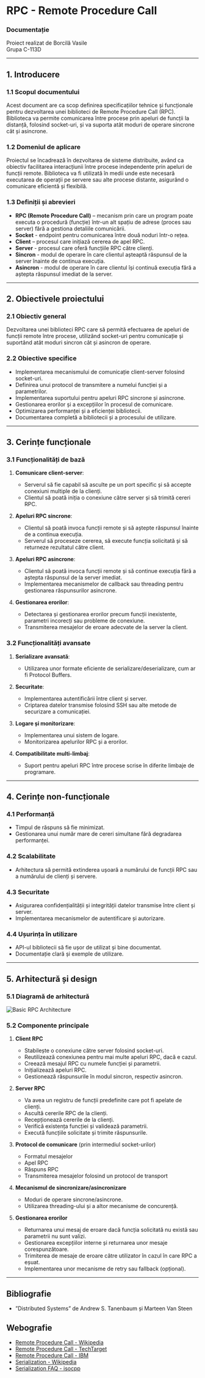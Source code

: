# RPC - Remote Procedure Call

### Documentație

Proiect realizat de Borcilă Vasile  
Grupa C-113D

---

## 1. Introducere

### 1.1 Scopul documentului

Acest document are ca scop definirea specificațiilor tehnice și funcționale pentru dezvoltarea unei biblioteci de Remote Procedure Call (RPC). Biblioteca va permite comunicarea între procese prin apeluri de funcții la distanță, folosind socket-uri, și va suporta atât moduri de operare sincrone cât și asincrone.

### 1.2 Domeniul de aplicare

Proiectul se încadrează în dezvoltarea de sisteme distribuite, având ca obiectiv facilitarea interacțiunii între procese independente prin apeluri de funcții remote. Biblioteca va fi utilizată în medii unde este necesară executarea de operații pe servere sau alte procese distante, asigurând o comunicare eficientă și flexibilă.

### 1.3 Definiții și abrevieri

- **RPC (Remote Procedure Call)** – mecanism prin care un program poate executa o procedură (funcție) într-un alt spațiu de adrese (proces sau server) fără a gestiona detaliile comunicării.
- **Socket** - endpoint pentru comunicarea între două noduri într-o rețea.
- **Client** – procesul care inițiază cererea de apel RPC.
- **Server** - procesul care oferă funcțiile RPC către clienți.
- **Sincron** - modul de operare în care clientul așteaptă răspunsul de la server înainte de continua execuția.
- **Asincron** - modul de operare în care clientul își continuă execuția fără a aștepta răspunsul imediat de la server.

---

## 2. Obiectivele proiectului

### 2.1 Obiectiv general

Dezvoltarea unei biblioteci RPC care să permită efectuarea de apeluri de funcții remote între procese, utilizând socket-uri pentru comunicație și suportând atât moduri sincron cât și asincron de operare.

### 2.2 Obiective specifice

- Implementarea mecanismului de comunicație client-server folosind socket-uri.
- Definirea unui protocol de transmitere a numelui funcției și a parametrilor.
- Implementarea suportului pentru apeluri RPC sincrone și asincrone.
- Gestionarea erorilor și a excepțiilor în procesul de comunicare.
- Optimizarea performanței și a eficienței bibliotecii.
- Documentarea completă a bibliotecii și a procesului de utilizare.

---

## 3. Cerințe funcționale

### 3.1 Funcționalități de bază

1. **Comunicare client-server**:
    - Serverul să fie capabil să asculte pe un port specific și să accepte conexiuni multiple de la clienți.
    - Clientul să poată iniția o conexiune către server și să trimită cereri RPC.

2. **Apeluri RPC sincrone**:
    - Clientul să poată invoca funcții remote și să aștepte răspunsul înainte de a continua execuția.
    - Serverul să proceseze cererea, să execute funcția solicitată și să returneze rezultatul către client.

3. **Apeluri RPC asincrone**:
    - Clientul să poată invoca funcții remote și să continue execuția fără a aștepta răspunsul de la server imediat.
    - Implementarea mecanismelor de callback sau threading pentru gestionarea răspunsurilor asincrone.

4. **Gestionarea erorilor**:
    - Detectarea și gestionarea erorilor precum funcții inexistente, parametri incorecți sau probleme de conexiune.
    - Transmiterea mesajelor de eroare adecvate de la server la client.

### 3.2 Funcționalități avansate

1. **Serializare avansată**:
    - Utilizarea unor formate eficiente de serializare/deserializare, cum ar fi Protocol Buffers.

2. **Securitate**:
    - Implementarea autentificării între client și server.
    - Criptarea datelor transmise folosind SSH sau alte metode de securizare a comunicației.

3. **Logare și monitorizare**:
    - Implementarea unui sistem de logare.
    - Monitorizarea apelurilor RPC și a erorilor.

4. **Compatibilitate multi-limbaj**:
    - Suport pentru apeluri RPC între procese scrise în diferite limbaje de programare.

---

## 4. Cerințe non-funcționale

### 4.1 Performanță

- Timpul de răspuns să fie minimizat.
- Gestionarea unui număr mare de cereri simultane fără degradarea performanței.

### 4.2 Scalabilitate

- Arhitectura să permită extinderea ușoară a numărului de funcții RPC sau a numărului de clienți și servere.

### 4.3 Securitate

- Asigurarea confidențialității și integrității datelor transmise între client și server.
- Implementarea mecanismelor de autentificare și autorizare.

### 4.4 Ușurința în utilizare

- API-ul bibliotecii să fie ușor de utilizat și bine documentat.
- Documentație clară și exemple de utilizare.

---

## 5. Arhitectură și design

### 5.1 Diagramă de arhitectură

![Basic RPC Architecture](RPC.png)


### 5.2 Componente principale

1. **Client RPC**
    - Stabilește o conexiune către server folosind socket-uri.
    - Reutilizează conexiunea pentru mai multe apeluri RPC, dacă e cazul.
    - Creează mesajul RPC cu numele funcției și parametrii.
    - Inițializează apeluri RPC.
    - Gestionează răspunsurile în modul sincron, respectiv asincron.

2. **Server RPC**
    - Va avea un registru de funcții predefinite care pot fi apelate de clienți.
    - Ascultă cererile RPC de la clienți.
    - Recepționează cererile de la clienți.
    - Verifică existența funcției și validează parametrii.
    - Execută funcțiile solicitate și trimite răspunsurile.

3. **Protocol de comunicare** (prin intermediul socket-urilor)
    - Formatul mesajelor
    - Apel RPC
    - Răspuns RPC
    - Transmiterea mesajelor folosind un protocol de transport

4. **Mecanismul de sincronizare/asincronizare**
    - Moduri de operare sincrone/asincrone.
    - Utilizarea threading-ului și a altor mecanisme de concurență.

5. **Gestionarea erorilor**
    - Returnarea unui mesaj de eroare dacă funcția solicitată nu există sau parametrii nu sunt valizi.
    - Gestionarea excepțiilor interne și returnarea unor mesaje corespunzătoare.
    - Trimiterea de mesaje de eroare către utilizator în cazul în care RPC a eșuat.
    - Implementarea unor mecanisme de retry sau fallback (opțional).

---

## Bibliografie

- ”Distributed Systems” de Andrew S. Tanenbaum și Marteen Van Steen

## Webografie

- [Remote Procedure Call - Wikipedia](https://en.wikipedia.org/wiki/Remote_procedure_call)
- [Remote Procedure Call - TechTarget](https://www.techtarget.com/searchapparchitecture/definition/Remote-Procedure-Call-RPC)
- [Remote Procedure Call - IBM](https://www.ibm.com/docs/en/aix/7.3?topic=concepts-remote-procedure-call)
- [Serialization - Wikipedia](https://en.wikipedia.org/wiki/Serialization)
- [Serialization FAQ - isocpp](https://isocpp.org/wiki/faq/serialization)

